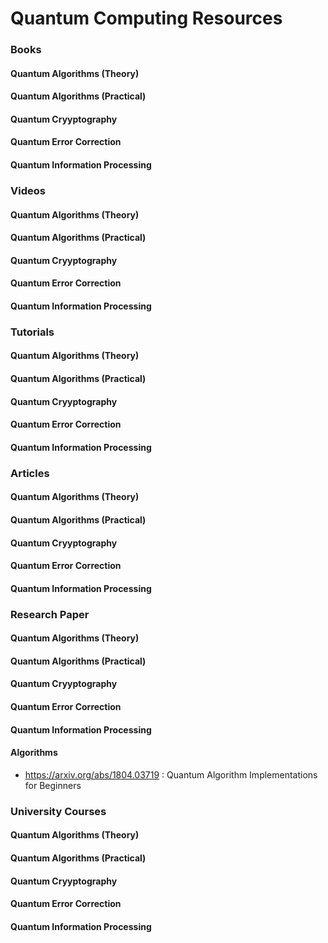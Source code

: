 # Quantum Computing Resources


### Books

#### Quantum Algorithms (Theory)


#### Quantum Algorithms (Practical)


#### Quantum Cryyptography


#### Quantum Error Correction


#### Quantum Information Processing




### Videos

#### Quantum Algorithms (Theory)


#### Quantum Algorithms (Practical)


#### Quantum Cryyptography


#### Quantum Error Correction


#### Quantum Information Processing


### Tutorials

#### Quantum Algorithms (Theory)


#### Quantum Algorithms (Practical)


#### Quantum Cryyptography


#### Quantum Error Correction


#### Quantum Information Processing



### Articles

#### Quantum Algorithms (Theory)


#### Quantum Algorithms (Practical)


#### Quantum Cryyptography


#### Quantum Error Correction


#### Quantum Information Processing



### Research Paper

#### Quantum Algorithms (Theory)


#### Quantum Algorithms (Practical)


#### Quantum Cryyptography


#### Quantum Error Correction


#### Quantum Information Processing


#### Algorithms

- https://arxiv.org/abs/1804.03719 : Quantum Algorithm Implementations for Beginners

### University Courses

#### Quantum Algorithms (Theory)


#### Quantum Algorithms (Practical)


#### Quantum Cryyptography


#### Quantum Error Correction


#### Quantum Information Processing

